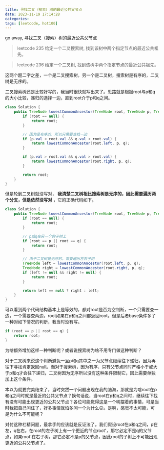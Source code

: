 ```yaml
---
title: 寻找二叉（搜索）树的最近公共父节点
date: 2023-11-19 17:14:28
categories: 
tags: [leetcode, hot100]
---
```

go away, 寻找二叉（搜索）树的最近公共父节点
> leetcode 235
> 给定一个二叉搜索树, 找到该树中两个指定节点的最近公共祖先。

> leetcode 236
> 给定一个二叉树, 找到该树中两个指定节点的最近公共祖先。

这两个题二字之差，一个是二叉搜索树，另一个是二叉树，搜索树是有序的，二叉树是无序的。

二叉搜索树还是比较好写的，我当时很快就写出来了。思路就是根据root与p和q的大小比较，递归的选择一边，直到root介于p和q之间。

```java
class Solution {
    public TreeNode lowestCommonAncestor(TreeNode root, TreeNode p, TreeNode q) {
        if (root == null) {
            return root;
        }

        // 因为是有序的，所以只需要查找一边
        if (p.val < root.val && q.val < root.val) {
            return lowestCommonAncestor(root.left, p, q);
        }

        if (p.val > root.val && q.val > root.val) {
            return lowestCommonAncestor(root.right, p, q);
        }

        return root;
    }
}
```

但是轮到二叉树就没写对， **我清楚二叉树相比搜索树是无序的，因此需要遍历两个分支，但是依然没写对** ，它的正确代码如下。

```java
class Solution {
    public TreeNode lowestCommonAncestor(TreeNode root, TreeNode p, TreeNode q) {
        if (root == null) {
            return root;
        }

        // p或q在另一个的子树上
        if (root == p || root == q) {
            return root;
        }

        // 由于二叉树是无序的，需要遍历左右子树
        TreeNode left = lowestCommonAncestor(root.left, p, q);
        TreeNode right = lowestCommonAncestor(root.right, p, q);
        if (left != null && right != null) {
            return root;
        }

        return left == null ? right : left;
    }
}
```

可以看到两个代码结构基本上是等效的，都对root是否为空判断，一个只需要查一边，一个需要查两边，root如果在p和q之间都返回root，但是后者base条件多了一种对如下情况的判断，我当时没有写。

```java
if (root == p || root == q) {
    return root;
}
```
为啥额外增加这样一种判断呢？或者说搜索树为啥不用专门做这种判断？

对于二叉树来说这个判断避免一旦p和q其中之一为父节点继续往下递归，因为再往下寻找肯定返回null。而对于搜索树，因为有序，只有父节点同时严格小于或大于p和q才会往下递归，二叉树因为无序所以没有这种条件限制它，因此需要单独加上这个条件。

本以为就要完美结束了，当时突然一个问题出现在我的脑海，那就是为啥root在p和q之间时就是最近的公共父节点？换句话说，当root在p和q之间时，继续往下找有没有可能出现更近的公共父节点？各位可能觉得这是一个明摆着的事情，可是当时我把自己问住了，好多事情就怕多问一个为什么🙃。是啊，感觉不太可能，可是为什么不可能呢？

对付这种杠精问题，最拿手的应该就是反证法了。我们假设root在p和q之间，p在左，q在右，在root的左子树上有一个更近的节点root'，那它必定不是q的父节点，如果root'在右子树，那它必定不是p的父节点，因此root的子树上不可能出现更近的公共父节点了。
